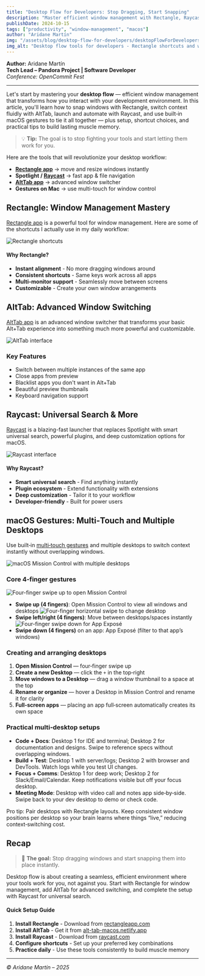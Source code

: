 ```yaml
---
title: "Desktop Flow for Developers: Stop Dragging, Start Snapping"
description: "Master efficient window management with Rectangle, Raycast, and AltTab. Transform your desktop workflow from dragging windows to instant alignment and navigation."
publishDate: 2024-10-15
tags: ["productivity", "window-management", "macos"]
author: "Aridane Martín"
img: "/assets/blog/desktop-flow-for-developers/desktopFlowForDevelopersCover.webp"
img_alt: "Desktop flow tools for developers - Rectangle shortcuts and window management"
---
```


**Author:** Aridane Martín  
**Tech Lead – Pandora Project | Software Developer**  
_Conference: OpenCommit Fest_

---

Let's start by mastering your **desktop flow** — efficient window management that transforms how you interact with your development environment. In this article, you'll learn how to snap windows with Rectangle, switch context fluidly with AltTab, launch and automate with Raycast, and use built‑in macOS gestures to tie it all together — plus setup, shortcut choices, and practical tips to build lasting muscle memory.

> 💡 **Tip:** The goal is to stop fighting your tools and start letting them work for you.

Here are the tools that will revolutionize your desktop workflow:

- **[Rectangle app](https://www.rectangleapp.com)** → move and resize windows instantly  
- **Spotlight / [Raycast](https://raycast.com)** → fast app & file navigation  
- **[AltTab app](https://alt-tab-macos.netlify.app)** → advanced window switcher  
- **Gestures on Mac** → use multi-touch for window control  


## Rectangle: Window Management Mastery

[Rectangle app](https://www.rectangleapp.com) is a powerful tool for window management. Here are some of the shortcuts I actually use in my daily workflow:

![Rectangle shortcuts](/assets/blog/desktop-flow-for-developers/rectangle-shortcuts.png)



#### Why Rectangle?

- **Instant alignment** - No more dragging windows around
- **Consistent shortcuts** - Same keys work across all apps
- **Multi-monitor support** - Seamlessly move between screens
- **Customizable** - Create your own window arrangements

## AltTab: Advanced Window Switching

[AltTab app](https://alt-tab-macos.netlify.app) is an advanced window switcher that transforms your basic Alt+Tab experience into something much more powerful and customizable.

![AltTab interface](/assets/blog/desktop-flow-for-developers/alttab.webp)

### Key Features

- Switch between multiple instances of the same app  
- Close apps from preview  
- Blacklist apps you don't want in Alt+Tab
- Beautiful preview thumbnails
- Keyboard navigation support

## Raycast: Universal Search & More

[Raycast](https://raycast.com) is a blazing-fast launcher that replaces Spotlight with smart universal search, powerful plugins, and deep customization options for macOS.

![Raycast interface](/assets/blog/desktop-flow-for-developers/raycast.webp)

#### Why Raycast?

- **Smart universal search** - Find anything instantly
- **Plugin ecosystem** - Extend functionality with extensions
- **Deep customization** - Tailor it to your workflow
- **Developer-friendly** - Built for power users

## macOS Gestures: Multi‑Touch and Multiple Desktops

Use built‑in [multi‑touch gestures](https://support.apple.com/en-us/102482) and multiple desktops to switch context instantly without overlapping windows.

![macOS Mission Control with multiple desktops](/assets/blog/desktop-flow-for-developers/macDesktops.webp)

### Core 4‑finger gestures

![Four-finger swipe up to open Mission Control](/assets/blog/desktop-flow-for-developers/fourFingersUp.webp)
- **Swipe up (4 fingers)**: Open Mission Control to view all windows and desktops
![Four-finger horizontal swipe to change desktop](/assets/blog/desktop-flow-for-developers/fourFingersLateral.webp)
- **Swipe left/right (4 fingers)**: Move between desktops/spaces instantly
![Four-finger swipe down for App Exposé](/assets/blog/desktop-flow-for-developers/fourFingersDown.webp)
- **Swipe down (4 fingers)** on an app: App Exposé (filter to that app’s windows)

### Creating and arranging desktops

1. **Open Mission Control** — four‑finger swipe up
2. **Create a new Desktop** — click the `+` in the top‑right
3. **Move windows to a Desktop** — drag a window thumbnail to a space at the top
4. **Rename or organize** — hover a Desktop in Mission Control and rename it for clarity
5. **Full‑screen apps** — placing an app full‑screen automatically creates its own space

### Practical multi‑desktop setups

- **Code + Docs**: Desktop 1 for IDE and terminal; Desktop 2 for documentation and designs. Swipe to reference specs without overlapping windows.
- **Build + Test**: Desktop 1 with server/logs; Desktop 2 with browser and DevTools. Watch logs while you test UI changes.
- **Focus + Comms**: Desktop 1 for deep work; Desktop 2 for Slack/Email/Calendar. Keep notifications visible but off your focus desktop.
- **Meeting Mode**: Desktop with video call and notes app side‑by‑side. Swipe back to your dev desktop to demo or check code.

Pro tip: Pair desktops with Rectangle layouts. Keep consistent window positions per desktop so your brain learns where things “live,” reducing context‑switching cost.

## Recap

> 🚀 **The goal:** Stop dragging windows and start snapping them into place instantly.

Desktop flow is about creating a seamless, efficient environment where your tools work for you, not against you. Start with Rectangle for window management, add AltTab for advanced switching, and complete the setup with Raycast for universal search.


#### Quick Setup Guide
1. **Install Rectangle** - Download from [rectangleapp.com](https://www.rectangleapp.com)
2. **Install AltTab** - Get it from [alt-tab-macos.netlify.app](https://alt-tab-macos.netlify.app)
3. **Install Raycast** - Download from [raycast.com](https://raycast.com)
4. **Configure shortcuts** - Set up your preferred key combinations
5. **Practice daily** - Use these tools consistently to build muscle memory
   

---

_© Aridane Martín – 2025_
